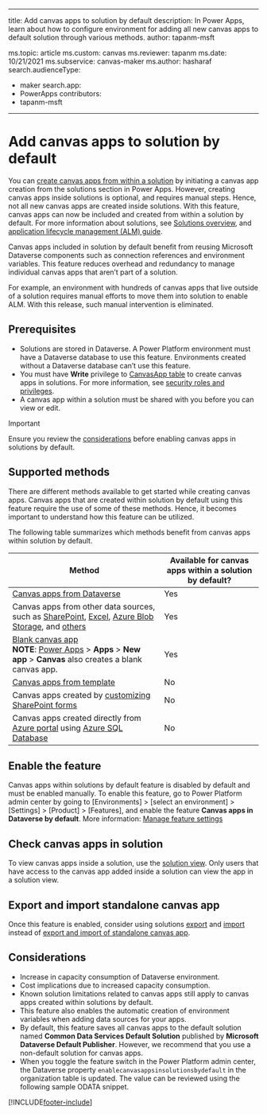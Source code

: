 ----
title: Add canvas apps to solution by default
description: In Power Apps, learn about how to configure environment for adding all new canvas apps to default solution through various methods.
author: tapanm-msft

ms.topic: article
ms.custom: canvas
ms.reviewer: tapanm
ms.date: 10/21/2021
ms.subservice: canvas-maker
ms.author: hasharaf
search.audienceType: 
  - maker
search.app: 
  - PowerApps
contributors:
  - tapanm-msft
---

# Add canvas apps to solution by default

You can [create canvas apps from within a solution](add-app-solution.md) by initiating a canvas app creation from the solutions section in Power Apps. However, creating canvas apps inside solutions is optional, and requires manual steps. Hence, not all new canvas apps are created inside solutions. With this feature, canvas apps can now be included and created from within a solution by default. For more information about solutions, see [Solutions overview](../data-platform/solutions-overview.md), and [application lifecycle management (ALM) guide](/power-platform/alm/overview-alm).

Canvas apps included in solution by default benefit from reusing Microsoft Dataverse components such as connection references and environment variables. This feature reduces overhead and redundancy to manage individual canvas apps that aren’t part of a solution.

For example, an environment with hundreds of canvas apps that live outside of a solution requires manual efforts to move them into solution to enable ALM. With this release, such manual intervention is eliminated.

## Prerequisites

- Solutions are stored in Dataverse. A Power Platform environment must have a Dataverse database to use this feature. Environments created without a Dataverse database can’t use this feature.
- You must have **Write** privilege to [CanvasApp table](../../developer/data-platform/reference/entities/canvasapp.md) to create canvas apps in solutions. For more information, see [security roles and privileges](/power-platform/admin/security-roles-privileges). 
- A canvas app within a solution must be shared with you before you can view or edit.

> [!IMPORTANT]
> Ensure you review the [considerations](#considerations) before enabling canvas apps in solutions by default.

## Supported methods

There are different methods available to get started while creating canvas apps. Canvas apps that are created within solution by default using this feature require the use of some of these methods. Hence, it becomes important to understand how this feature can be utilized. 

The following table summarizes which methods benefit from canvas apps within solution by default.

| Method | Available for canvas apps within a solution by default?  |
| - | - |
| [Canvas apps from Dataverse](data-platform-create-app.md) | Yes |
| Canvas apps from other data sources, such as [SharePoint](app-from-sharepoint.md), [Excel](get-started-create-from-data.md), [Azure Blob Storage](connections/connection-azure-blob-storage.md), and [others](connections-list.md#popular-connectors) | Yes |
| [Blank canvas app](create-blank-app.md) </br> **NOTE**: [Power Apps](https://make.powerapps.com) > **Apps** > **New app** > **Canvas** also creates a blank canvas app. | Yes |
| [Canvas apps from template](get-started-test-drive.md) | No |
| Canvas apps created by [customizing SharePoint forms](customize-list-form.md) | No |
| Canvas apps created directly from [Azure portal](https://portal.azure.com) using [Azure SQL Database](app-from-azure-sql-database.md) | No |

## Enable the feature

Canvas apps within solutions by default feature is disabled by default and must be enabled manually. To enable this feature, go to Power Platform admin center by going to [Environments] > [select an environment] > [Settings] > [Product] > [Features], and enable the feature **Canvas apps in Dataverse by default**. More information: [Manage feature settings](/power-platform/admin/settings-features)

## Check canvas apps in solution 

To view canvas apps inside a solution, use the [solution view](../data-platform/solutions-area.md). Only users that have access to the canvas app added inside a solution can view the app in a solution view. 

## Export and import standalone canvas app 

Once this feature is enabled, consider using solutions [export](../data-platform/export-solutions.md) and [import](../data-platform/import-update-export-solutions.md) instead of [export and import of standalone canvas app](export-import-app.md). 

## Considerations

- Increase in capacity consumption of Dataverse environment. 
- Cost implications due to increased capacity consumption. 
- Known solution limitations related to canvas apps still apply to canvas apps created within solutions by default. 
- This feature also enables the automatic creation of environment variables when adding data sources for your apps. 
- By default, this feature saves all canvas apps to the default solution named **Common Data Services Default Solution** published by **Microsoft Dataverse Default Publisher**. However, we recommend that you use a non-default solution for canvas apps.
- When you toggle the feature switch in the Power Platform admin center, the Dataverse property `enablecanvasappsinsolutionsbydefault` in the organization table is updated.  The value can be reviewed using the following sample ODATA snippet.

[!INCLUDE[footer-include](../../includes/footer-banner.md)]